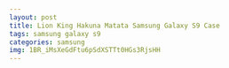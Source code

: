 ```yaml
---
layout: post
title: Lion King Hakuna Matata Samsung Galaxy S9 Case
tags: samsung galaxy s9
categories: samsung
img: 1BR_iMsXeGdFtu6pSdXSTTt0HGs3RjsHH
---
```


